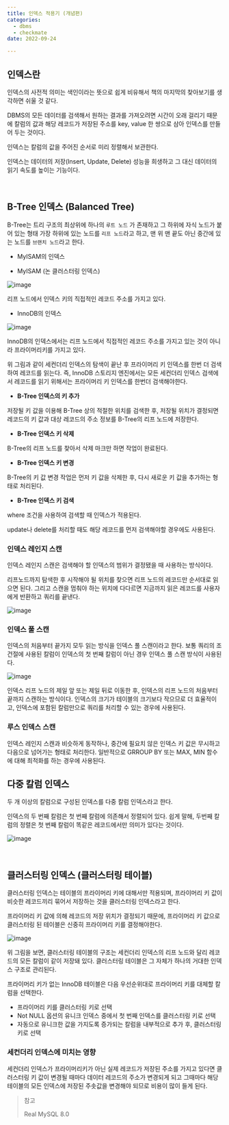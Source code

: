```yaml
---
title: 인덱스 적용기 (개념편)
categories:
  - dbms
  - checkmate
date: 2022-09-24

---
```


## 인덱스란

인덱스의 사전적 의미는 색인이라는 뜻으로 쉽게 비유해서 책의 마지막의 찾아보기를 생각하면 쉬울 것 같다.

DBMS의 모든 데이터를 검색해서 원하는 결과를 가져오려면 시간이 오래 걸리기 때문에 칼럼의 값과 해당 레코드가 저장된 주소를 key, value 한 쌍으로 삼아 인덱스를 만들어 두는 것이다.

인덱스는 칼럼의 값을 주어진 순서로 미리 정렬해서 보관한다.

인덱스는 데이터의 저장(Insert, Update, Delete) 성능을 희생하고 그 대신 데이터의 읽기 속도를 높이는 기능이다.



<br/>



## B-Tree 인덱스 (Balanced Tree)

B-Tree는 트리 구조의 최상위에 하나의 `루트 노드` 가 존재하고 그 하위에 자식 노드가 붙어 있는 형태
가장 하위에 있는 노드를 `리프 노드`라고 하고, 맨 위 맨 끝도 아닌 중간에 있는 노드를 `브랜치 노드`라고 한다.



- MyISAM의 인덱스 

- MyISAM (논 클러스터링 인덱스)

![image](https://user-images.githubusercontent.com/67885363/198918045-a97ed716-984e-4fa3-8574-0253d8a18855.png)

리프 노드에서 인덱스 키의 직접적인 레코드 주소를 가지고 있다. 



- InnoDB의 인덱스

![image](https://user-images.githubusercontent.com/67885363/198918808-48016429-d78c-46d9-a019-e1efab6b5755.png)

InnoDB의 인덱스에서는 리프 노드에서 직접적인 레코드 주소를 가지고 있는 것이 아니라 프라이머리키를 가지고 있다.

위 그림과 같이 세컨더리 인덱스의 탐색이 끝난 후 프라이머리 키 인덱스를 한번 더 검색하여 레코드를 읽는다. 
즉, InnoDB 스토리지 엔진에서는 모든 세컨더리 인덱스 검색에서 레코드를 읽기 위해서는 프라이머리 키 인덱스를 한번더 검색해야한다.



- **B-Tree 인덱스의 키 추가**

저장될 키 값을 이용해 B-Tree 상의 적절한 위치를 검색한 후, 저장될 위치가 결정되면 레코드의 키 값과 대상 레코드의 주소 정보를 B-Tree의 리프 노드에 저장한다.

- **B-Tree 인덱스 키 삭제**

B-Tree의 리프 노드를 찾아서 삭제 마크만 하면 작업이 완료된다.

- **B-Tree 인덱스 키 변경**

B-Tree의 키 값 변경 작업은 먼저 키 값을 삭제한 후, 다시 새로운 키 값을 추가하는 형태로 처리된다.

- **B-Tree 인덱스 키 검색**

where 조건을 사용하여 검색할 때 인덱스가 적용된다. 

update나 delete를 처리할 때도 해당 레코드를 먼저 검색해야할 경우에도 사용된다.





### 인덱스 레인지 스캔

인덱스 레인지 스캔은 검색해야 할 인덱스의 범위가 결정됐을 때 사용하는 방식이다.

리프노드까지 탐색한 후 시작해야 될 위치를 찾으면 리프 노드의 레코드만 순서대로 읽으면 된다.
그리고 스캔을 멈춰야 하는 위치에 다다르면 지금까지 읽은 레코드를 사용자에게 반환하고 쿼리를 끝낸다.

![image](https://user-images.githubusercontent.com/67885363/198920782-fa4ccfc8-ba1a-4d56-9275-5b343a2b09a0.png)



### 인덱스 풀 스캔

인덱스의 처음부터 끝가지 모두 읽는 방식을 인덱스 풀 스캔이라고 한다.
보통 쿼리의 조건절에 사용된 칼럼이 인덱스의 첫 번째 칼럼이 아닌 경우 인덱스 풀 스캔 방식이 사용된다.

![image](https://user-images.githubusercontent.com/67885363/198922055-313e91c0-e731-4976-9581-a8c4205feb5c.png)

인덱스 리프 노드의 제일 앞 또는 제일 뒤로 이동한 후, 인덱스의 리프 노드의 처음부터 끝까지 스캔하는 방식이다.
인덱스의 크기가 테이블의 크기보다 작으므로 더 효율적이고, 인덱스에 포함된 칼럼만으로 쿼리를 처리할 수 있는 경우에 사용된다.



### 루스 인덱스 스캔

인덱스 레인지 스캔과 비슷하게 동작하나, 중간에 필요치 않은 인덱스 키 값은 무시하고 다음으로 넘어가는 형태로 처리한다. 
일반적으로 GRROUP BY 또는 MAX, MIN 함수에 대해 최적화를 하는 경우에 사용된다.



## 다중 칼럼 인덱스

두 개 이상의 칼럼으로 구성된 인덱스를 다중 칼럼 인덱스라고 한다.

인덱스의 두 번째 칼럼은 첫 번째 칼럼에 의존해서 정렬되어 있다.
쉽게 말해, 두번째 칼럼의 정렬은 첫 번째 칼럼이 똑같은 레코드에서만 의미가 있다는 것이다.

![image](https://user-images.githubusercontent.com/67885363/198923059-f6d4bc74-5a24-4b6e-86d6-a91e0379e964.png)



<br/>



## 클러스터링 인덱스 (클러스터링 테이블)

클러스터링 인덱스는 테이블의 프라이머리 키에 대해서만 적용되며, 프라이머리 키 값이 비슷한 레코드끼리 묶어서 저장하는 것을 클러스터링 인덱스라고 한다.

프라이머리 키 값에 의해 레코드의 저장 위치가 결정되기 때문에, 프라이머리 키 값으로 클러스터링 된 테이블은 신중히 프라이머리 키를 결정해야한다.

![image](https://user-images.githubusercontent.com/67885363/198923709-08b4957f-cfa8-4d97-aa08-00034b9ffd27.png)

위 그림을 보면, 클러스터링 테이블의 구조는 세컨더리 인덱스의 리프 노드와 달리 레코드의 모든 칼럼이 같이 저장돼 있다. 
클러스터링 테이블은 그 자체가 하나의 거대한 인덱스 구조로 관리된다.



프라이머리 키가 없는 InnoDB 테이블은 다음 우선순위대로 프라이머리 키를 대체할 칼럼을 선택한다.

- 프라이머리 키를 클러스터링 키로 선택
- Not NULL 옵션의 유니크 인덱스 중에서 첫 번째 인덱스를 클러스터링 키로 선택
- 자동으로 유니크한 값을 가지도록 증가되는 칼럼을 내부적으로 추가 후, 클러스터링 키로 선택



### 세컨더리 인덱스에 미치는 영향

세컨더리 인덱스가 프라이머리키가 아닌 실제 레코드가 저장된 주소를 가지고 있다면 클러스터링 키 값이 변경될 때마다 데이터 레코드의 주소가 변경되게 되고 그때마다 해당 테이블의 모든 인덱스에 저장된 주솟값을 변경해야 되므로 비용이 많이 들게 된다.



> 참고
>
> Real MySQL 8.0
